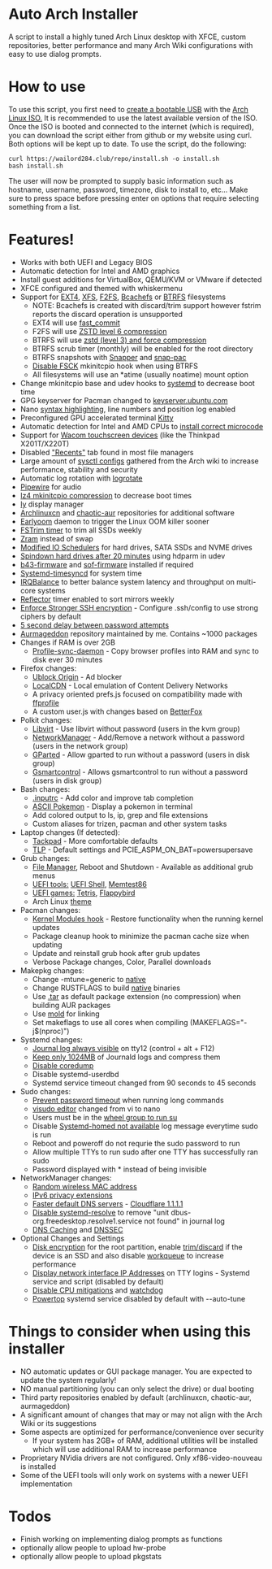 # Auto Arch Installer
A script to install a highly tuned Arch Linux desktop with XFCE, custom repositories, better performance and many Arch Wiki configurations with easy to use dialog prompts.

# How to use
To use this script, you first need to [create a bootable USB](https://www.howtogeek.com/howto/linux/create-a-bootable-ubuntu-usb-flash-drive-the-easy-way/) with the [Arch Linux ISO.](https://archlinux.org/download/) It is recommended to use the latest available version of the ISO. Once the ISO is booted and connected to the internet (which is required), you can download the script either from github or my website using curl. Both options will be kept up to date.
To use the script, do the following:
```
curl https://wailord284.club/repo/install.sh -o install.sh
bash install.sh
```
The user will now be prompted to supply basic information such as hostname, username, password, timezone, disk to install to, etc... Make sure to press space before pressing enter on options that require selecting something from a list.
# Features!
- Works with both UEFI and Legacy BIOS
- Automatic detection for Intel and AMD graphics
- Install guest additions for VirtualBox, QEMU/KVM or VMware if detected
- XFCE configured and themed with whiskermenu
- Support for [EXT4](https://wiki.archlinux.org/index.php/Ext4), [XFS](https://wiki.archlinux.org/index.php/XFS), [F2FS](https://wiki.archlinux.org/title/F2FS), [Bcachefs](https://wiki.archlinux.org/title/Bcachefs) or [BTRFS](https://wiki.archlinux.org/index.php/Btrfs) filesystems
    * NOTE: Bcachefs is created with discard/trim support however fstrim reports the discard operation is unsupported
    * EXT4 will use [fast_commit](https://wiki.archlinux.org/title/Ext4#Enabling_fast_commit)
    * F2FS will use [ZSTD level 6 compression](https://wiki.archlinux.org/title/F2FS#Compression)
    * BTRFS will use [zstd (level 3) and force compression](https://wiki.archlinux.org/index.php/Btrfs#Compression)
    * BTRFS scrub timer (monthly) will be enabled for the root directory
    * BTRFS snapshots with [Snapper](https://wiki.archlinux.org/title/Snapper) and [snap-pac](https://github.com/wesbarnett/snap-pac)
    * [Disable FSCK](https://wiki.archlinux.org/title/Improving_performance/Boot_process#Filesystem_mounts) mkinitcpio hook when using BTRFS
    * All filesystems will use an *atime (usually noatime) mount option
- Change mkinitcpio base and udev hooks to [systemd](https://wiki.archlinux.org/title/Improving_performance/Boot_process#Using_systemd_instead_of_busybox_on_early_init) to decrease boot time
- GPG keyserver for Pacman changed to [keyserver.ubuntu.com](https://keyserver.ubuntu.com/)
- Nano [syntax highlighting](https://github.com/scopatz/nanorc), line numbers and position log enabled
- Preconfigured GPU accelerated terminal [Kitty](https://sw.kovidgoyal.net/kitty/)
- Automatic detection for Intel and AMD CPUs to [install correct microcode](https://wiki.archlinux.org/index.php/Microcode#Installation)
- Support for [Wacom touchscreen devices](https://wiki.archlinux.org/title/Graphics_tablet#Through_Xorg.conf) (like the Thinkpad X201T/X220T)
- Disabled ["Recents"](https://alexcabal.com/disabling-gnomes-recently-used-file-list-the-better-way) tab found in most file managers
- Large amount of [sysctl configs](https://wiki.archlinux.org/index.php/Sysctl#Improving_performance) gathered from the Arch wiki to increase performance, stability and security
- Automatic log rotation with [logrotate](https://wiki.archlinux.org/title/Logrotate)
- [Pipewire](https://wiki.archlinux.org/title/PipeWire) for audio
- [lz4 mkinitcpio compression](https://wiki.archlinux.org/index.php/Mkinitcpio#COMPRESSION) to decrease boot times
- [ly](https://github.com/fairyglade/ly) display manager
- [Archlinuxcn](https://wiki.archlinux.org/index.php/Unofficial_user_repositories#archlinuxcn) and [chaotic-aur](https://wiki.archlinux.org/index.php/Unofficial_user_repositories#chaotic-aur) repositories for additional software
- [Earlyoom](https://github.com/rfjakob/earlyoom) daemon to trigger the Linux OOM killer sooner
- [FSTrim timer](https://wiki.archlinux.org/index.php/Solid_state_drive#Periodic_TRIM) to trim all SSDs weekly
- [Zram](https://aur.archlinux.org/packages/zramswap/) instead of swap
- [Modified IO Schedulers](https://wiki.archlinux.org/index.php/Improving_performance#Changing_I/O_scheduler) for hard drives, SATA SSDs and NVME drives
- [Spindown hard drives after 20 minutes](https://wiki.archlinux.org/index.php/Hdparm#Power_management_configuration) using hdparm in udev
- [b43-firmware](https://wireless.wiki.kernel.org/en/users/drivers/b43/firmware) and [sof-firmware](https://github.com/thesofproject/sof-bin/) installed if required
- [Systemd-timesyncd](https://wiki.archlinux.org/title/Systemd-timesyncd) for system time
- [IRQBalance](https://irqbalance.github.io/irqbalance/) to better balance system latency and throughput on multi-core systems
- [Reflector](https://wiki.archlinux.org/title/Reflector#systemd_timer) timer enabled to sort mirrors weekly
- [Enforce Stronger SSH encryption](https://www.sshaudit.com/hardening_guides.html) - Configure .ssh/config to use strong ciphers by default
- [5 second delay between password attempts](https://wiki.archlinux.org/title/Security#Enforce_a_delay_after_a_failed_login_attempt)
- [Aurmageddon](https://wailord284.club/) repository maintained by me. Contains ~1000 packages
- Changes if RAM is over 2GB
    * [Profile-sync-daemon](https://wiki.archlinux.org/index.php/Profile-sync-daemon) - Copy browser profiles into RAM and sync to disk ever 30 minutes
- Firefox changes:
    * [Ublock Origin](https://ublockorigin.com/) - Ad blocker
    * [LocalCDN](https://www.localcdn.org/) - Local emulation of Content Delivery Networks
    * A privacy oriented prefs.js focused on compatibility made with [ffprofile](https://ffprofile.com/)
    * A custom user.js with changes based on [BetterFox](https://github.com/yokoffing/Betterfox)
- Polkit changes:
    * [Libvirt](https://wiki.archlinux.org/title/Libvirt#Using_polkit) - Use libvirt without password (users in the kvm group)
    * [NetworkManager](https://wiki.archlinux.org/title/NetworkManager#Set_up_PolicyKit_permissions) - Add/Remove a network without a password (users in the network group)
    * [GParted](https://wiki.archlinux.org/title/Polkit#Authorization_rules) - Allow gparted to run without a password (users in disk group)
    * [Gsmartcontrol](https://gsmartcontrol.sourceforge.io/home/) - Allows gsmartcontrol to run without a password (users in disk group)
- Bash changes:
    * [.inputrc](https://wiki.archlinux.org/index.php/Readline#Faster_completion) - Add color and improve tab completion
    * [ASCII Pokemon](https://gitlab.com/phoneybadger/pokemon-colorscripts) - Display a pokemon in terminal
    * Add colored output to ls, ip, grep and file extensions
    * Custom aliases for trizen, pacman and other system tasks
- Laptop changes (If detected):
    * [Tackpad](https://github.com/wailord284/Arch-Linux-Installer/blob/master/configs/xorg/70-synaptics.conf) - More comfortable defaults
    * [TLP](https://wiki.archlinux.org/title/TLP) - Default settings and PCIE_ASPM_ON_BAT=powersupersave
- Grub changes:
    * [File Manager](https://github.com/a1ive/grub2-filemanager), Reboot and Shutdown - Available as additional grub menus
    * [UEFI tools:](https://github.com/wailord284/Arch-Linux-Installer/tree/master/configs/grub/tools) [UEFI Shell](https://github.com/pbatard/UEFI-Shell), [Memtest86](https://memtest.org/)
    * [UEFI games:](https://github.com/wailord284/Arch-Linux-Installer/tree/master/configs/grub/games) [Tetris](https://github.com/a1ive/uefi-tetris/), [Flappybird](https://github.com/hymen81/UEFI-Game-FlappyBirdy)
    * Arch Linux [theme](https://github.com/fghibellini/arch-silence)
- Pacman changes:
    * [Kernel Modules hook](https://github.com/saber-nyan/kernel-modules-hook) - Restore functionality when the running kernel updates
    * Package cleanup hook to minimize the pacman cache size when updating
    * Update and reinstall grub hook after grub updates
    * Verbose Package changes, Color, Parallel downloads
- Makepkg changes:
    * Change -mtune=generic to [native](https://wiki.archlinux.org/index.php/Makepkg#Building_optimized_binaries)
    * Change RUSTFLAGS to build [native](https://wiki.archlinux.org/index.php/Makepkg#Building_optimized_binaries) binaries
    * Use [.tar](https://wiki.archlinux.org/index.php/Makepkg#Use_other_compression_algorithms) as default package extension (no compression) when building AUR packages
    * Use [mold](https://wiki.archlinux.org/title/Makepkg#Using_mold_linker) for linking
    * Set makeflags to use all cores when compiling (MAKEFLAGS="-j$(nproc)")
- Systemd changes:
    * [Journal log always visible](https://wiki.archlinux.org/index.php/Systemd/Journal#Forward_journald_to_/dev/tty12) on tty12 (control + alt + F12)
    * [Keep only 1024MB](https://wiki.archlinux.org/index.php/Systemd/Journal#Journal_size_limit) of Journald logs and compress them
    * [Disable coredump](https://wiki.archlinux.org/title/Core_dump#Using_systemd)
    * Disable systemd-userdbd
    * Systemd service timeout changed from 90 seconds to 45 seconds
- Sudo changes:
    * [Prevent password timeout](https://wiki.archlinux.org/index.php/Sudo#Disable_password_prompt_timeout) when running long commands
    * [visudo editor](https://wiki.archlinux.org/index.php/Sudo#Using_visudo) changed from vi to nano
    * Users must be in the [wheel group to run su](https://wiki.archlinux.org/title/Su#su_and_wheel)
    * Disable [Systemd-homed not available](https://www.reddit.com/r/archlinux/comments/ie3cvj/pam_systemd_home_spamming_the_journal_everytime_i/) log message everytime sudo is run
    * Reboot and poweroff do not requrie the sudo password to run
    * Allow multiple TTYs to run sudo after one TTY has successfully ran sudo
    * Password displayed with * instead of being invisible
- NetworkManager changes:
    * [Random wireless MAC address](https://wiki.archlinux.org/index.php/NetworkManager#Configuring_MAC_address_randomization)
    * [IPv6 privacy extensions](https://wiki.archlinux.org/title/IPv6#NetworkManager)
    * [Faster default DNS servers](https://wiki.archlinux.org/index.php/NetworkManager#Setting_custom_global_DNS_servers) - [Cloudflare 1.1.1.1](https://1.1.1.1/)
    * [Disable systemd-resolve](https://wiki.archlinux.org/title/NetworkManager#Unit_dbus-org.freedesktop.resolve1.service_not_found) to remove "unit dbus-org.freedesktop.resolve1.service not found" in journal log
    * [DNS Caching](https://wiki.archlinux.org/title/NetworkManager#DNS_caching_and_conditional_forwarding) and [DNSSEC](https://wiki.archlinux.org/title/NetworkManager#DNSSEC)
- Optional Changes and Settings
    * [Disk encryption](https://wiki.archlinux.org/title/Dm-crypt/Encrypting_an_entire_system#LUKS_on_a_partition) for the root partition, enable [trim/discard](https://wiki.archlinux.org/title/Dm-crypt/Specialties#Discard/TRIM_support_for_solid_state_drives_(SSD)) if the device is an SSD and also disable [workqueue](https://wiki.archlinux.org/title/Dm-crypt/Specialties#Disable_workqueue_for_increased_solid_state_drive_(SSD)_performance) to increase performance
    * [Display network interface IP Addresses](https://github.com/wailord284/auto-arch/blob/main/configs/scripts/ttyinterfaces.sh) on TTY logins - Systemd service and script (disabled by default)
    * [Disable CPU mitigations](https://wiki.archlinux.org/title/Improving_performance#Turn_off_CPU_exploit_mitigations) and [watchdog](https://wiki.archlinux.org/title/Improving_performance#Watchdogs)
    * [Powertop](https://wiki.archlinux.org/title/Powertop#Apply_settings) systemd service disabled by default with --auto-tune

# Things to consider when using this installer
- NO automatic updates or GUI package manager. You are expected to update the system regularly!
- NO manual partitioning (you can only select the drive) or dual booting
- Third party repositories enabled by default (archlinuxcn, chaotic-aur, aurmageddon)
- A significant amount of changes that may or may not align with the Arch Wiki or its suggestions
- Some aspects are optimized for performance/convenience over security
    * If your system has 2GB+ of RAM, additional utilities will be installed which will use additional RAM to increase performance
- Proprietary NVidia drivers are not configured. Only xf86-video-nouveau is installed
- Some of the UEFI tools will only work on systems with a newer UEFI implementation

# Todos
 - Finish working on implementing dialog prompts as functions
 - optionally allow people to upload hw-probe
 - optionally allow people to upload pkgstats
